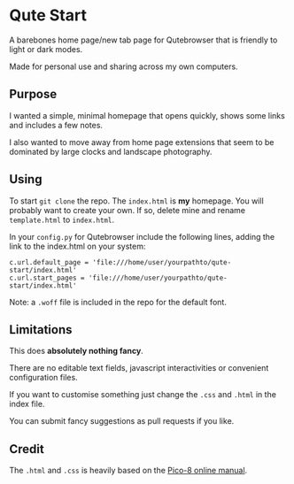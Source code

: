 # Qute Start

A barebones home page/new tab page for Qutebrowser that is friendly to light or dark modes.

Made for personal use and sharing across my own computers.

## Purpose

I wanted a simple, minimal homepage that opens quickly, shows some links and includes a few notes.

I also wanted to move away from home page extensions that seem to be dominated by large clocks and landscape photography.

## Using

To start `git clone` the repo.
The `index.html` is **my** homepage.
You will probably want to create your own.
If so, delete mine and rename `template.html` to `index.html`.

In your `config.py` for Qutebrowser include the following lines, adding the link to the index.html on your system:

```
c.url.default_page = 'file:///home/user/yourpathto/qute-start/index.html'
c.url.start_pages = 'file:///home/user/yourpathto/qute-start/index.html'
```

Note: a `.woff` file is included in the repo for the default font.

## Limitations

This does **absolutely nothing fancy**.

There are no editable text fields, javascript interactivities or convenient configuration files.

If you want to customise something just change the `.css` and `.html` in the index file. 

You can submit fancy suggestions as pull requests if you like.

## Credit

The `.html` and `.css` is heavily based on the [Pico-8 online manual](https://www.lexaloffle.com/dl/docs/pico-8_manual.html).
